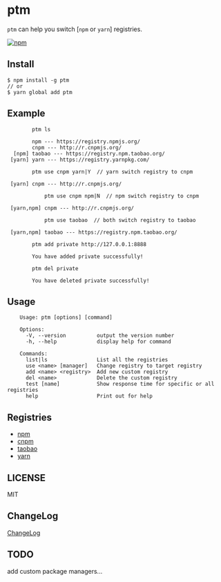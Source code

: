 # ptm

`ptm` can help you switch [`npm` or `yarn`] registries.

[![npm](https://img.shields.io/npm/v/ptm.svg)](https://www.npmjs.com/package/ptm)

## Install

```
$ npm install -g ptm
// or
$ yarn global add ptm
```

## Example

```
        ptm ls

        npm --- https://registry.npmjs.org/
        cnpm --- http://r.cnpmjs.org/
  [npm] taobao --- https://registry.npm.taobao.org/
 [yarn] yarn --- https://registry.yarnpkg.com/

```

```
        ptm use cnpm yarn|Y  // yarn switch registry to cnpm

 [yarn] cnpm --- http://r.cnpmjs.org/

```

```
            ptm use cnpm npm|N  // npm switch registry to cnpm

 [yarn,npm] cnpm --- http://r.cnpmjs.org/

```

```
            ptm use taobao  // both switch registry to taobao

 [yarn,npm] taobao --- https://registry.npm.taobao.org/

```

```
        ptm add private http://127.0.0.1:8888

        You have added private successfully!

```

```
        ptm del private

        You have deleted private successfully!

```

## Usage

```
    Usage: ptm [options] [command]

    Options:
      -V, --version          output the version number
      -h, --help             display help for command

    Commands:
      list|ls                List all the registries
      use <name> [manager]   Change registry to target registry
      add <name> <registry>  Add new custom registry
      del <name>             Delete the custom registry
      test [name]            Show response time for specific or all registries
      help                   Print out for help
```

## Registries

- [npm](https://www.npmjs.org)
- [cnpm](http://cnpmjs.org)
- [taobao](http://npm.taobao.org)
- [yarn](https://yarnpkg.com)

## LICENSE

MIT

## ChangeLog

[ChangeLog](./CHANGELOG.md)

## TODO

add custom package managers...
